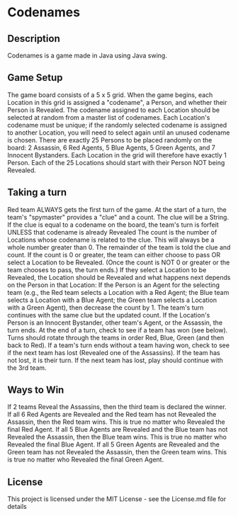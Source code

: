 # Codenames

## Description
Codenames is a game made in Java using Java swing.
## Game Setup
The game board consists of a 5 x 5 grid.
When the game begins, each Location in this grid is assigned a "codename", a Person, and whether their Person is Revealed.
The codename assigned to each Location should be selected at random from a master list of codenames. Each Location's codename must be unique; if the randomly selected codename is assigned to another Location, you will need to select again until an unused codename is chosen.
There are exactly 25 Persons to be placed randomly on the board: 2 Assassin, 6 Red Agents, 5 Blue Agents, 5 Green Agents, and 7 Innocent Bystanders. Each Location in the grid will therefore have exactly 1 Person.
Each of the 25 Locations should start with their Person NOT being Revealed.
## Taking a turn
Red team ALWAYS gets the first turn of the game.
At the start of a turn, the team's "spymaster" provides a "clue" and a count.
The clue will be a String. If the clue is equal to a codename on the board, the team's turn is forfeit UNLESS that codename is already Revealed
The count is the number of Locations whose codename is related to the clue. This will always be a whole number greater than 0.
The remainder of the team is told the clue and count. If the count is 0 or greater, the team can either choose to pass OR select a Location to be Revealed. (Once the count is NOT 0 or greater or the team chooses to pass, the turn ends.) If they select a Location to be Revealed, the Location should be Revealed and what happens next depends on the Person in that Location:
If the Person is an Agent for the selecting team (e.g., the Red team selects a Location with a Red Agent; the Blue team selects a Location with a Blue Agent; the Green team selects a Location with a Green Agent), then decrease the count by 1. The team's turn continues with the same clue but the updated count.
If the Location's Person is an Innocent Bystander, other team's Agent, or the Assassin, the turn ends.
At the end of a turn, check to see if a team has won (see below). Turns should rotate through the teams in order Red, Blue, Green (and then back to Red). If a team's turn ends without a team having won, check to see if the next team has lost (Revealed one of the Assassins). If the team has not lost, it is their turn. If the next team has lost, play should continue with the 3rd team.
## Ways to Win
If 2 teams Reveal the Assassins, then the third team is declared the winner.
If all 6 Red Agents are Revealed and the Red team has not Revealed the Assassin, then the Red team wins. This is true no matter who Revealed the final Red Agent.
If all 5 Blue Agents are Revealed and the Blue team has not Revealed the Assassin, then the Blue team wins. This is true no matter who Revealed the final Blue Agent.
If all 5 Green Agents are Revealed and the Green team has not Revealed the Assassin, then the Green team wins. This is true no matter who Revealed the final Green Agent.
## License
This project is licensed under the MIT License - see the License.md file for details
